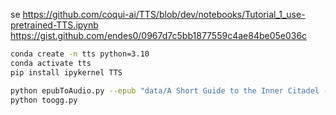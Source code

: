 
se https://github.com/coqui-ai/TTS/blob/dev/notebooks/Tutorial_1_use-pretrained-TTS.ipynb
https://gist.github.com/endes0/0967d7c5bb1877559c4ae84be05e036c

```sh
conda create -n tts python=3.10       
conda activate tts       
pip install ipykernel TTS               

python epubToAudio.py --epub "data/A Short Guide to the Inner Citadel - Massimo Pigliucci.epub" --out short_guide_inner_citadel
python toogg.py 
```
